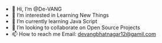 - 👋 Hi, I’m @De-VANG
- 👀 I’m interested in Learning New Things
- 🌱 I’m currently learning Java Script
- 💞️ I’m looking to collaborate on Open Source Projects
- 📫 How to reach me Email: devangbhatnagar12@gamil.com

<!---
De-VANG/De-VANG is a ✨ special ✨ repository because its `README.md` (this file) appears on your GitHub profile.
You can click the Preview link to take a look at your changes.
--->
